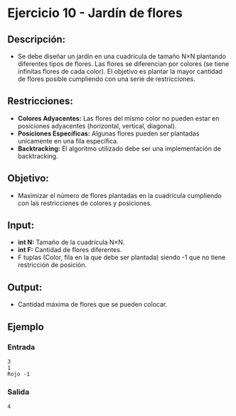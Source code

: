 # Ejercicio 10 - Jardín de flores


## Descripción:
- Se debe diseñar un jardín en una cuadrícula de tamaño N×N plantando diferentes tipos de flores. Las flores se diferencian por colores (se tiene infinitas flores de cada color). El objetivo es plantar la mayor cantidad de flores posible cumpliendo con una serie de restricciones.


## Restricciones:
- **Colores Adyacentes:** Las flores del mismo color no pueden estar en posiciones adyacentes (horizontal, vertical, diagonal).
- **Posiciones Específicas:** Algunas flores pueden ser plantadas unicamente en una fila específica.
- **Backtracking:** El algoritmo utilizado debe ser una implementación de backtracking.


## Objetivo:
- Maximizar el número de flores plantadas en la cuadrícula cumpliendo con las restricciones de colores y posiciones.


## Input:
- **int N:** Tamaño de la cuadrícula N×N.
- **int F:** Cantidad de flores diferentes.
- F tuplas (Color, fila en la que debe ser plantada) siendo -1 que no tiene restricción de posición.


## Output:
- Cantidad máxima de flores que se pueden colocar.


## Ejemplo
### Entrada
    3  
    1  
    Rojo -1

### Salida
    4